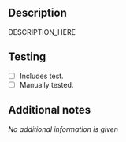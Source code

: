 ## Description

<!--
  Description: [REQUIRED]
  Please include a summary of the feature and the change which were created
  to ensure readers of this pull request know what they are looking at.
-->

DESCRIPTION_HERE

## Testing

<!--
  Testing: [Required]
  If you did not write any tests that are in your code please describe how
  you ensured this code does what the description says it does. You may be
  asked in the PR how you tested the feature if you do not fill this out.
-->

- [ ] Includes test.
- [ ] Manually tested.

## Additional notes

<!--
  Additional notes: [Optional]
  Anything additional like if you had to refactor something, or if
  an additional dependency is being added and why.
-->

_No additional information is given_
